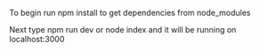 To begin run npm install to get dependencies from node_modules

Next type npm run dev or node index and it will be running on localhost:3000

